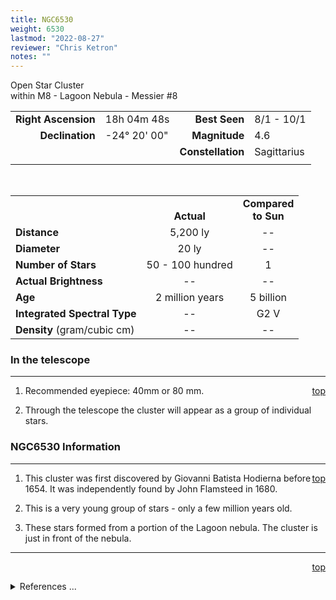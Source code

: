```yaml
---
title: NGC6530
weight: 6530
lastmod: "2022-08-27"
reviewer: "Chris Ketron"
notes: ""
---
```


<script src="/notes/js/whatsup.js"></script>
<script type="text/javascript">
	var objectName ="NGC 6530"
	var objectDesc ="Open Star Cluster<br/>within M8 - the Lagoon Nebula<br/>in the Constellation<br/>Sagittarius"
	var objectImage="m8.jpg" // NGC6530 lies within M8 - Lagoon Nebula
</script>

<span style='float:right;'><div id=whatsup></div></span>

Open Star Cluster  
within M8 - Lagoon Nebula - Messier #8  
	
|   |   |   |   |
|--:|:--|--:|:--|
|**Right Ascension**|18h 04m 48s|**Best Seen**|8/1 - 10/1|
|**Declination**|-24&deg; 20' 00"|**Magnitude**|4.6|
|   |   |**Constellation**|Sagittarius|
|   |   |   |   |

<br/>

|   |   |   |
|---|:---:|:---:|
|   | <br/>**Actual**| **Compared<br/>to Sun** |
|**Distance** | 5,200 ly | -- |
|**Diameter** | 20 ly | -- |
|**Number of Stars**| 50 - 100 hundred | 1 |
|**Actual Brightness**| -- | -- |
|**Age** | 2 million years | 5 billion  |
|**Integrated Spectral Type** | -- | G2 V |
|**Density** (gram/cubic cm) | -- | -- |

### In the telescope

---
<span style='float:right;'>[top](#)</span>

1.	Recommended eyepiece: 40mm or 80 mm.

1.	Through the telescope the cluster will appear as a group of individual stars.

### NGC6530 Information

---
<span style='float:right;'>[top](#)</span>

1.	This cluster was first discovered by Giovanni Batista Hodierna before 1654.  It was independently found by John Flamsteed in 1680.

1.	This is a very young group of stars - only a few million years old.
   
1.	These stars formed from a portion of the Lagoon nebula.  The cluster is just in front of the nebula.

---
<span style='float:right;'>[top](#)</span>
<br/>
<details>
<summary>References ...</summary>

|   |   |   | 
|---|---|---|
|**Item**|**Updated**|**Notes**|
| Coordinates | 2003-01-05 | tweaked a bit |
| Magnitude | 2003-01-05 | previously: 6.3  – BUT can find no info to support this, can only find 4.6 (on SEDs and other sites) |
| Distance | 2003-01-05 | previously 5,150 ly – BUT rounded up with http://www.seds.org/messier/xtra/ngc/n6530.html |
| Actual Brightness | -- |   |
| Number of Stars | 2003-01-05 | previously 25 – BUT http://www.seds.org/messier/xtra/ngc/n6530.html  says 50 - 100 | 
| Diameter | 2003-01-05 | previously said 115 ly. – BUT for Lagoon Nebula, SEDs site gave 90x40 arcmin, corresponding to 140x60 ly if distance of 5,200 ly is correct.  Using this conversion, and holding distance to be same for cluster, SEDs gives 14 arcmin for NGC 6530, which corresponds to 21 ly. | 
| Age | 2003-01-05 | OK with http://www.seds.org/messier/xtra/ngc/n6530.html |
| Integrated Spectral Type	| -- |   |
| Other Information | 2003-01-05 | from http://www.seds.org/messier/xtra/ngc/n6530.html |
</details>
